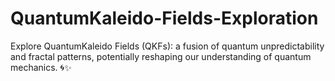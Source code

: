 # QuantumKaleido-Fields-Exploration
Explore QuantumKaleido Fields (QKFs): a fusion of quantum unpredictability and fractal patterns, potentially reshaping our understanding of quantum mechanics. 🌀✨

